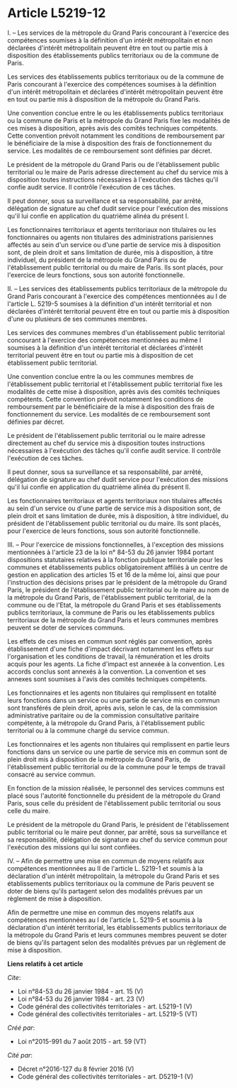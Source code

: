 # Article L5219-12

I. – Les services de la métropole du Grand Paris concourant à l'exercice des compétences soumises à la définition d'un
intérêt métropolitain et non déclarées d'intérêt métropolitain peuvent être en tout ou partie mis à disposition des
établissements publics territoriaux ou de la commune de Paris. 

Les services des établissements publics territoriaux ou de la commune de Paris concourant à l'exercice des compétences
soumises à la définition d'un intérêt métropolitain et déclarées d'intérêt métropolitain peuvent être en tout ou partie mis à
disposition de la métropole du Grand Paris. 

Une convention conclue entre le ou les établissements publics territoriaux ou la commune de Paris et la métropole du Grand
Paris fixe les modalités de ces mises à disposition, après avis des comités techniques compétents. Cette convention prévoit
notamment les conditions de remboursement par le bénéficiaire de la mise à disposition des frais de fonctionnement du
service. Les modalités de ce remboursement sont définies par décret. 

Le président de la métropole du Grand Paris ou de l'établissement public territorial ou le maire de Paris adresse directement
au chef du service mis à disposition toutes instructions nécessaires à l'exécution des tâches qu'il confie audit service. Il
contrôle l'exécution de ces tâches. 

Il peut donner, sous sa surveillance et sa responsabilité, par arrêté, délégation de signature au chef dudit service pour
l'exécution des missions qu'il lui confie en application du quatrième alinéa du présent I. 

Les fonctionnaires territoriaux et agents territoriaux non titulaires ou les fonctionnaires ou agents non titulaires des
administrations parisiennes affectés au sein d'un service ou d'une partie de service mis à disposition sont, de plein droit
et sans limitation de durée, mis à disposition, à titre individuel, du président de la métropole du Grand Paris ou de
l'établissement public territorial ou du maire de Paris. Ils sont placés, pour l'exercice de leurs fonctions, sous son
autorité fonctionnelle. 

II. – Les services des établissements publics territoriaux de la métropole du Grand Paris concourant à l'exercice des
compétences mentionnées au I de l'article L. 5219-5 soumises à la définition d'un intérêt territorial et non déclarées
d'intérêt territorial peuvent être en tout ou partie mis à disposition d'une ou plusieurs de ses communes membres. 

Les services des communes membres d'un établissement public territorial concourant à l'exercice des compétences mentionnées
au même I soumises à la définition d'un intérêt territorial et déclarées d'intérêt territorial peuvent être en tout ou partie
mis à disposition de cet établissement public territorial. 

Une convention conclue entre la ou les communes membres de l'établissement public territorial et l'établissement public
territorial fixe les modalités de cette mise à disposition, après avis des comités techniques compétents. Cette convention
prévoit notamment les conditions de remboursement par le bénéficiaire de la mise à disposition des frais de fonctionnement du
service. Les modalités de ce remboursement sont définies par décret. 

Le président de l'établissement public territorial ou le maire adresse directement au chef du service mis à disposition
toutes instructions nécessaires à l'exécution des tâches qu'il confie audit service. Il contrôle l'exécution de ces tâches. 

Il peut donner, sous sa surveillance et sa responsabilité, par arrêté, délégation de signature au chef dudit service pour
l'exécution des missions qu'il lui confie en application du quatrième alinéa du présent II. 

Les fonctionnaires territoriaux et agents territoriaux non titulaires affectés au sein d'un service ou d'une partie de
service mis à disposition sont, de plein droit et sans limitation de durée, mis à disposition, à titre individuel, du
président de l'établissement public territorial ou du maire. Ils sont placés, pour l'exercice de leurs fonctions, sous son
autorité fonctionnelle. 

III. – Pour l'exercice de missions fonctionnelles, à l'exception des missions mentionnées à l'article 23 de la loi n° 84-53
du 26 janvier 1984 portant dispositions statutaires relatives à la fonction publique territoriale pour les communes et
établissements publics obligatoirement affiliés à un centre de gestion en application des articles 15 et 16 de la même loi,
ainsi que pour l'instruction des décisions prises par le président de la métropole du Grand Paris, le président de
l'établissement public territorial ou le maire au nom de la métropole du Grand Paris, de l'établissement public territorial,
de la commune ou de l'Etat, la métropole du Grand Paris et ses établissements publics territoriaux, la commune de Paris ou
les établissements publics territoriaux de la métropole du Grand Paris et leurs communes membres peuvent se doter de services
communs. 

Les effets de ces mises en commun sont réglés par convention, après établissement d'une fiche d'impact décrivant notamment
les effets sur l'organisation et les conditions de travail, la rémunération et les droits acquis pour les agents. La fiche
d'impact est annexée à la convention. Les accords conclus sont annexés à la convention. La convention et ses annexes sont
soumises à l'avis des comités techniques compétents. 

Les fonctionnaires et les agents non titulaires qui remplissent en totalité leurs fonctions dans un service ou une partie de
service mis en commun sont transférés de plein droit, après avis, selon le cas, de la commission administrative paritaire ou
de la commission consultative paritaire compétente, à la métropole du Grand Paris, à l'établissement public territorial ou à
la commune chargé du service commun. 

Les fonctionnaires et les agents non titulaires qui remplissent en partie leurs fonctions dans un service ou une partie de
service mis en commun sont de plein droit mis à disposition de la métropole du Grand Paris, de l'établissement public
territorial ou de la commune pour le temps de travail consacré au service commun. 

En fonction de la mission réalisée, le personnel des services communs est placé sous l'autorité fonctionnelle du président de
la métropole du Grand Paris, sous celle du président de l'établissement public territorial ou sous celle du maire. 

Le président de la métropole du Grand Paris, le président de l'établissement public territorial ou le maire peut donner, par
arrêté, sous sa surveillance et sa responsabilité, délégation de signature au chef du service commun pour l'exécution des
missions qui lui sont confiées. 

IV. – Afin de permettre une mise en commun de moyens relatifs aux compétences mentionnées au II de l'article L. 5219-1 et
soumis à la déclaration d'un intérêt métropolitain, la métropole du Grand Paris et ses établissements publics territoriaux ou
la commune de Paris peuvent se doter de biens qu'ils partagent selon des modalités prévues par un règlement de mise à
disposition. 

Afin de permettre une mise en commun des moyens relatifs aux compétences mentionnées au I de l'article L. 5219-5 et soumis à
la déclaration d'un intérêt territorial, les établissements publics territoriaux de la métropole du Grand Paris et leurs
communes membres peuvent se doter de biens qu'ils partagent selon des modalités prévues par un règlement de mise à
disposition.

**Liens relatifs à cet article**

_Cite_:

  - Loi n°84-53 du 26 janvier 1984 - art. 15 (V)
  - Loi n°84-53 du 26 janvier 1984 - art. 23 (V)
  - Code général des collectivités territoriales - art. L5219-1 (V)
  - Code général des collectivités territoriales - art. L5219-5 (VT)

_Créé par_:

  - Loi n°2015-991 du 7 août 2015 - art. 59 (VT)

_Cité par_:

  - Décret n°2016-127 du 8 février 2016 (V)
  - Code général des collectivités territoriales - art. D5219-1 (V)
